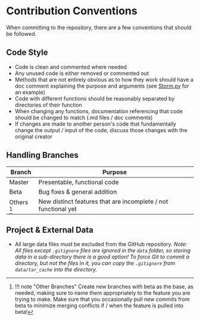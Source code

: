 # Contribution Conventions

When committing to the repository, there are a few conventions that should be followed.

## Code Style

- Code is clean and commented where needed
- Any unused code is either removed or commented out
- Methods that are not entirely obvious as to how they work should have a doc comment explaining the purpose and
  arguments (see [Storm.py](https://github.com/UNCG-CSE/Poststorm_Imagery/blob/master/src/python/psic/collector/storm.py)
  for an example)
- Code with different functions should be reasonably separated by directories of their function
- When changing any functions, documentation referencing that code should be changed to match (.md files / doc comments)
- If changes are made to another person's code that fundamentally change the output / input of the code, discuss those
changes with the original creator

## Handling Branches

| Branch       | Purpose                                                           |
| ------------ | ----------------------------------------------------------------- |
| Master       | Presentable, functional code                                      |
| Beta         | Bug fixes & general addition                                      |
| Others [^1]  | New distinct features that are incomplete / not functional yet    |

## Project & External Data

- All large data files must be excluded from the GitHub repository.
  *Note: All files except `.gitignore` files are ignored in the `data` folder, so storing data in a sub-directory
  there is a good option! To force Git to commit a directory, but not the files in it, you can copy
  the `.gitignore` from `data/tar_cache` into the directory.*

[^1]:   !!! note "Other Branches"
            Create new branches with beta as the base, as needed, making sure to name them appropriately to the feature you are
            trying to make. Make sure that you occasionally pull new commits from beta to minimize merging conflicts if / when the
            feature is pulled into beta!

